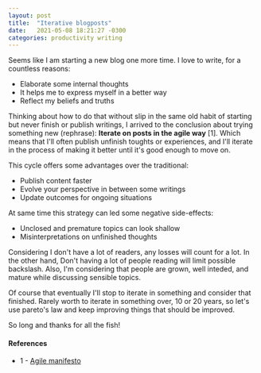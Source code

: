 ```yaml
---
layout: post
title:  "Iterative blogposts"
date:   2021-05-08 18:21:27 -0300
categories: productivity writing
---
```


Seems like I am starting a new blog one more time. I love to write, for a countless reasons:

- Elaborate some internal thoughts
- It helps me to express myself in a better way
- Reflect my beliefs and truths

Thinking about how to do that without slip in the same old habit of starting but never finish or publish writings, I arrived to the conclusion about trying something new (rephrase): **Iterate on posts in the agile way** [1]. Which means that I'll often publish unfinish toughts or experiences, and I'll iterate in the process of making it better until it's good enough to move on.

This cycle offers some advantages over the traditional:

- Publish content faster
- Evolve your perspective in between some writings
- Update outcomes for ongoing situations

At same time this strategy can led some negative side-effects:

- Unclosed and premature topics can look shallow
- Misinterpretations on unfinished thoughts

Considering I don't have a lot of readers, any losses will count for a lot. In the other hand, Don't having a lot of people reading will limit possible backslash. Also, I'm considering that people are grown, well inteded, and mature while discussing sensible topics.

Of course that eventually I'll stop to iterate in something and consider that finished. Rarely worth to iterate in something over, 10 or 20 years, so let's use pareto's law and keep improving things that should be improved.

So long and thanks for all the fish!

#### References

- 1 - [Agile manifesto](https://agilemanifesto.org/)

